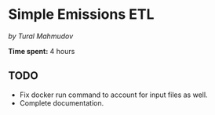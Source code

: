 # Simple Emissions ETL

_by Tural Mahmudov_

**Time spent:** 4 hours

## TODO

- Fix docker run command to account for input files as well.
- Complete documentation.
